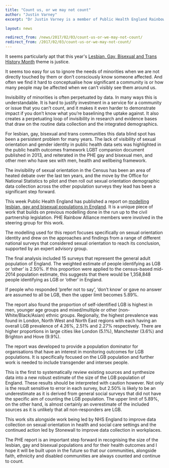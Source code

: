 ```yaml
---
title: "Count us, or we may not count"
author: "Justin Varney"
excerpt: "Dr Justin Varney is a member of Public Health England Rainbow Alliance and Public Health England’s National Lead for Adult Health and Wellbeing. In this blog, he writes about the new PHE report modelling the size of the lesbian, gay and bisexual populations in England."

layout: news

redirect_from: /news/2017/02/03/count-us-or-we-may-not-count/
redirect_from: /2017/02/03/count-us-or-we-may-not-count/
---
```

It seems particularly apt that this year's [Lesbian, Gay, Bisexual and Trans History Month](//lgbthistorymonth.org.uk) theme is justice. 

It seems too easy for us to ignore the needs of minorities when we are not directly touched by them or don’t consciously know someone affected. And often we find it hard to conceptualise how significant a community is or how many people may be affected when we can’t visibly see them around us.  

Invisibility of minorities is often perpetuated by data. In many ways this is understandable. It is hard to justify investment in a service for a community or issue that you can’t count, and it makes it even harder to demonstrate impact if you don’t know what you’re baselining the uptake against. It also creates a perpetuating loop of invisibility in research and evidence bases that draw on the routine data collection and the integrated demographics.

For lesbian, gay, bisexual and trans communities this data blind spot has been a persistent problem for many years. The lack of visibility of sexual orientation and gender identity in public health data sets was highlighted in the public health outcomes framework LGBT companion document published in 2013, and reiterated in the PHE gay and bisexual men, and other men who have sex with men, health and wellbeing framework. 

The invisibility of sexual orientation in the Census has been an area of heated debate over the last ten years, and the move by the Office for National Statistics to pilot and then roll out sexual orientation demographic data collection across the other population surveys they lead has been a significant step forward.

This week Public Health England has published a report on [modelling lesbian, gay and bisexual populations in England](https://www.gov.uk/government/publications/producing-estimates-of-the-size-of-the-lgb-population-of-england "See the report on GOV.UK"). It is a unique piece of work that builds on previous modelling done in the run up to the civil partnership legislation. PHE Rainbow Alliance members were involved in the steering group for this work.

The modelling used for this report focuses specifically on sexual orientation identity and drew on the approaches and findings from a range of different national surveys that considered sexual orientation to reach its conclusion, supported by an expert advisory group.

The final analysis included 15 surveys that represent the general adult population of England. The weighted estimate of people identifying as LGB or ‘other’ is 2.50%. If this proportion were applied to the census-based mid-2014 population estimate, this suggests that there would be 1,358,848 people identifying as LGB or ‘other’ in England. 

If people who responded ‘prefer not to say’, ‘don’t know’ or gave no answer are assumed to all be LGB, then the upper limit becomes 5.89%.  

The report also found the proportion of self-identified LGB is highest in men, younger age groups and mixed/multiple or other (non-White/Black/Asian) ethnic groups. Regionally, the highest prevalence was found in London, North West and North East regions with each having an overall LGB prevalence of 4.26%, 2.51% and 2.27% respectively. There are higher proportions in large cities like London (5.1%), Manchester (3.6%) and Brighton and Hove (9.9%).

The report was developed to provide a population dominator for organisations that have an interest in monitoring outcomes for LGB populations. It is specifically focused on the LGB population and further work is needed to include transgender and intersex people. 

This is the first to systematically review existing sources and synthesize data into a new robust estimate of the size of the LGB population of England. These results should be interpreted with caution however. Not only is the result sensitive to error in each survey, but 2.50% is likely to be an underestimate as it is derived from general social surveys that did not have the specific aim of counting the LGB population. The upper limit of 5.89%, on the other hand, is almost certainly an overestimate of the included sources as it is unlikely that all non-responders are LGB.

This work sits alongside work being led by NHS England to improve data collection on sexual orientation in health and social care settings and the continued action led by Stonewall to improve data collection in workplaces.

The PHE report is an important step forward in recognising the size of the lesbian, gay and bisexual populations and for their health outcomes and I hope it will be built upon in the future so that our communities, alongside faith, ethnicity and disabled communities are always counted and continue to count.